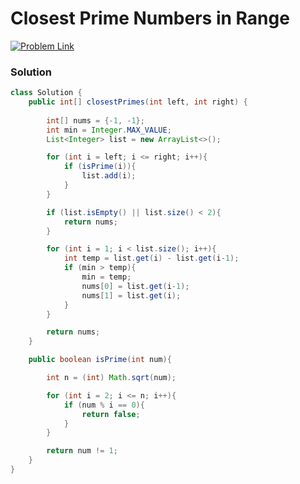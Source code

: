 # Closest Prime Numbers in Range

[![Problem Link](https://img.shields.io/badge/-LeetCode-FFA116?style=for-the-badge&logo=LeetCode&logoColor=black)](https://leetcode.com/problems/closest-prime-numbers-in-range/)



### Solution
```java
class Solution {
    public int[] closestPrimes(int left, int right) {
        
        int[] nums = {-1, -1};
        int min = Integer.MAX_VALUE;
        List<Integer> list = new ArrayList<>();

        for (int i = left; i <= right; i++){
            if (isPrime(i)){
                list.add(i);
            }
        }

        if (list.isEmpty() || list.size() < 2){
            return nums;
        }

        for (int i = 1; i < list.size(); i++){
            int temp = list.get(i) - list.get(i-1);
            if (min > temp){
                min = temp;
                nums[0] = list.get(i-1);
                nums[1] = list.get(i);
            }
        }

        return nums;
    }

    public boolean isPrime(int num){

        int n = (int) Math.sqrt(num);

        for (int i = 2; i <= n; i++){
            if (num % i == 0){
                return false;
            }
        }

        return num != 1;
    }
}

```
